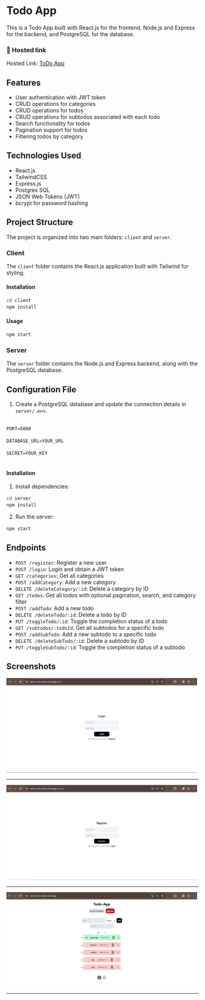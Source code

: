# Todo App

This is a Todo App built with React.js for the frontend, Node.js and Express for the backend, and PostgreSQL for the database.

### 🔗 Hosted link

Hosted Link: [ToDo App](https://mern-to-do-seven.vercel.app/login)

## Features

- User authentication with JWT token
- CRUD operations for categories
- CRUD operations for todos
- CRUD operations for subtodos associated with each todo
- Search functionality for todos
- Pagination support for todos
- Filtering todos by category

## Technologies Used

- React.js
- TailwindCSS
- Express.js
- Postgres SQL
- JSON Web Tokens (JWT)
- bcrypt for password hashing

## Project Structure

The project is organized into two main folders: `client` and `server`.

### Client

The `client` folder contains the React.js application built with Tailwind for styling.

#### Installation

```bash
cd client
npm install
```

#### Usage

```bash
npm start
```

### Server

The `server` folder contains the Node.js and Express backend, along with the PostgreSQL database.


## Configuration File
1. Create a PostgreSQL database and update the connection details in `server/.env`.

```ENV

PORT=5000

DATABASE_URL=YOUR_URL

SECRET=YOUR_KEY
 
```
#### Installation

1. Install dependencies:

```bash
cd server
npm install
```

2. Run the server:

```bash
npm start
```

## Endpoints

- `POST /register`: Register a new user
- `POST /login`: Login and obtain a JWT token
- `GET /categories`: Get all categories
- `POST /addCategory`: Add a new category
- `DELETE /deleteCategory/:id`: Delete a category by ID
- `GET /todos`: Get all todos with optional pagination, search, and category filter
- `POST /addTodo`: Add a new todo
- `DELETE /deleteTodo/:id`: Delete a todo by ID
- `PUT /toggleTodo/:id`: Toggle the completion status of a todo
- `GET /subtodos/:todoId`: Get all subtodos for a specific todo
- `POST /addSubTodo`: Add a new subtodo to a specific todo
- `DELETE /deleteSubTodo/:id`: Delete a subtodo by ID
- `PUT /toggleSubTodo/:id`: Toggle the completion status of a subtodo

## Screenshots
<img src="https://github.com/AniketMujbaile/MERN-ToDo/blob/main/Img/Img1.png" width="500px">
<hr/>
<img src="https://github.com/AniketMujbaile/MERN-ToDo/blob/main/Img/Img2.png" width="500px">
<hr/>
<img src="https://github.com/AniketMujbaile/MERN-ToDo/blob/main/Img/Img3.png" width="500px">
<hr/>

 


